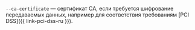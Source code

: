 `--ca-certificate` — сертификат CA, если требуется шифрование передаваемых данных, например для соответствия требованиям [PCI DSS]({{ link-pci-dss-ru }}).
